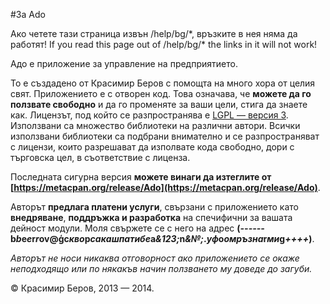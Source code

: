 #За Ado 

<div class="ui hidden">
  Ако четете тази страница извън /help/bg/*, връзките в нея няма да работят!
  If you read this page out of /help/bg/* the links in it will not work!
</div>

Адо е приложение за управление на предприятието.



То е създадено от Красимир Беров с помощта на много хора от целия свят.
Приложението е с отворен код. Това означава, че **можете да го ползвате свободно** и да го променяте за ваши цели, стига да знаете как. Лицензът, под който се разпространява е [LGPL &mdash; версия 3](http://opensource.org/licenses/lgpl-3.0.html). Използвани са множество библиотеки на различни автори. Всички използвани библиотеки са подбрани внимателно и се разпространяват с лицензи, които разрешават да изполвате кода свободно, дори с търговска цел, в съответствие с лицензa.

Последната сигурна версия **можете винаги да изтеглите от [https://metacpan.org/release/Ado](https://metacpan.org/release/Ado)**.

Авторът **предлага платени услуги**, свързани с приложението като **внедряване**, **поддръжка и разработка** на спечифични за вашата дейност модули. Моля свържете се с него на адрес 
**(<i class="ne">------</i>&#98;<i class="ne">b</i>&#101;<i class="ne">e</i>&#114;<i class="ne">r</i>o<em class="ne"></em>v<i class="ne"></i>&#64;<b class="ne">&#x123;</b>c<i class="ne">кво</i>p<i class="ъ">сакашпатибе</i>a<i class="тц">&123;</i>n<i class="ne">&№;</i>.<i class="ne">уф</i>o<i class="ne">омръзна</i>r<i class="ne">ми</i>g<i class="тц">++++</i>)**. 

*Авторът не носи никаква отговорност ако приложението се окаже неподходящо или по някакъв начин ползването му доведе до загуби.*

&copy; Красимир Беров, 2013 &mdash; 2014.